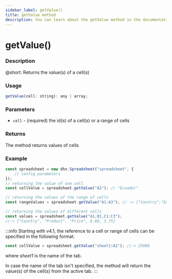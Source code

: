 ```yaml
---
sidebar_label: getValue()
title: getValue method
description: You can learn about the getValue method in the documentation of the DHTMLX JavaScript Spreadsheet library. Browse developer guides and API reference, try out code examples and live demos, and download a free 30-day evaluation version of DHTMLX Spreadsheet.
---
```


# getValue()

### Description

@short: Returns the value(s) of a cell(s)

### Usage

~~~jsx
getValue(cell: string): any | array;
~~~

### Parameters

- `cell` - (required) the id(s) of a cell(s) or a range of cells

### Returns

The method returns values of cells

### Example

~~~jsx {5,8,11}
const spreadsheet = new dhx.Spreadsheet("spreadsheet", {
    // config parameters
});
// returning the value of one cell
const cellValue = spreadsheet.getValue("A2"); // "Ecuador"

// returning the values of the range of cells
const rangeValues = spreadsheet.getValue("A1:A3"); // -> ["Country","Ecuador","Belarus"]

// returning the values of different cells
const values = spreadsheet.getValue("A1,B1,C1:C3");
//-> ["Country", "Product", "Price", 6.68, 3.75]
~~~

:::info
Starting with v4.1, the reference to a cell or range of cells can be specified in the following format:

~~~js
const cellValue = spreadsheet.getValue("sheet1!A2"); //-> 25000
~~~

where *sheet1* is the name of the tab.

In case the name of the tab isn't specified, the method will return the value(s) of the cell(s) from the active tab.
:::